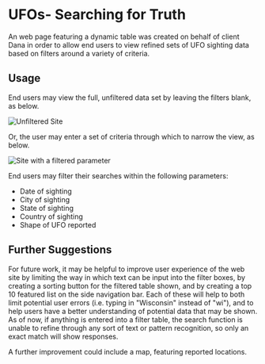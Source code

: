# UFOs- Searching for Truth 
An web page featuring a dynamic table was created on behalf of client Dana in order to allow end users to view refined sets of UFO sighting data based on filters around a variety of criteria. 

## Usage
End users may view the full, unfiltered data set by leaving the filters blank, as below.


![Unfiltered Site](unfiltered.png)

Or, the user may enter a set of criteria through which to narrow the view, as below.

![Site with a filtered parameter](filtered.png)

End users may filter their searches within the following parameters:
- Date of sighting
- City of sighting
- State of sighting
- Country of sighting
- Shape of UFO reported

## Further Suggestions
For future work, it may be helpful to improve user experience of the web site by limiting the way in which text can be input into the filter boxes, by creating a sorting button for the filtered table shown, and by creating a top 10 featured list on the side navigation bar. Each of these will help to both limit potential user errors (i.e. typing in "Wisconsin" instead of "wi"), and to help users have a better understanding of potential data that may be shown. As of now, if anything is entered into a filter table, the search function is unable to refine through any sort of text or pattern recognition, so only an exact match will show responses.

A further improvement could include a map, featuring reported locations. 
